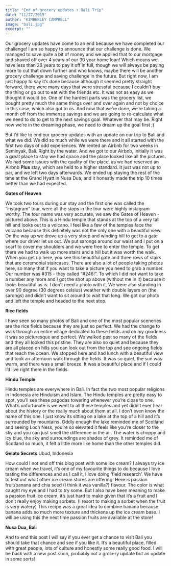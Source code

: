 ```yaml
---
title: "End of grocery updates + Bali Trip"
date: "11/27/2019"
author: "KIMBERLEY CAMPBELL"
image: "bali.jpg"
excerpt: ""
---
```


Our grocery updates have come to an end because we have completed our challenge! I am so happy to announce that our challenge is done. We managed to save quite a bit of money and we applied that to our mortgage and shaved off over 4 years of our 30 year home loan! Which means we have less than 26 years to pay it off in full, though we will always be paying more to cut that down further and who knows, maybe there will be another grocery challenge and saving challenge in the future. But right now, I am just happy to say it’s done because although it seemed pretty straight forward, there were many days that were stressful because I couldn’t buy the thing or go out to eat with the friends etc. It was not as easy as we thought it would be. One of the hardest parts was the grocery list, we bought pretty much the same things over and over again and not by choice in this case, which also got to us. And now that we’re done, we’re taking a month off from the immense savings and we are going to re-calculate what we need to do to get to the next savings goal. Whatever that may be. Right now we’re in the dreaming phase, we need to dream up the goal first ;)

But I’d like to end our grocery updates with an update on our trip to Bali and what we did. We did so much while we were there and it all started with the first two days of odd experiences. We rented an Airbnb for two weeks in Seminyak, Bali. Right by the water. And we got to our Airbnb, initially it was a great place to stay we had space and the place looked like all the pictures. We had some issues with the quality of the place, as we had reserved an Airbnb **Plus** stay, which are held to a higher standard. It just was not up to par, and we left two days afterwards. We ended up staying the rest of the time at the Grand Hyatt in Nusa Dua, and it honestly made the trip 10 times better than we had expected.

**Gates of Heaven**

We took two tours during our stay and the first one was called the “instagram” tour, were all the stops in the tour were highly instagram worthy. The tour name was very accurate, we saw the Gates of Heaven - pictured above. This is a Hindu temple that stands at the top of a very tall hill and looks out to a volcano. I feel like a few of the temples face the volcano because this definitely was not the only one with a beautiful view. On the way up we drove up a very steep and winding hill to get to a gate where our driver let us out. We put sarongs around our waist and I put on a scarf to cover my shoulders and we were free to enter the temple. To get there we had to walk up more stairs and a hill but it was worth the walk. When you get up here, you see this beautiful gate and three rows of stairs that are ceremonial staircases. There are also a lot of people taking photos here, so many that if you want to take a picture you need to grab a number. Our number was #315 - they called “#246!”. To which I did not want to take a number any more and I got the shot up above (without me in it) because it looks beautiful as is. I don’t need a photo with it. We were also standing in over 90 degree (30 degrees celsius) weather with double layers on (the sarongs) and didn’t want to sit around to wait that long. We got our photo and left the temple and headed to the next stop.

**Rice fields**

I have seen so many photos of Bali and one of the most popular sceneries are the rice fields because they are just so perfect. We had the change to walk through an entire village dedicated to these fields and oh my goodness it was so picturesque and perfect. We walked past so many of the fields and they all looked this pristine. They are also so quiet and because they are all placed on hills you can look out from the top and see ongoing fields that reach the ocean. We stopped here and had lunch with a beautiful view and took an afternoon walk through the fields. It was so quiet, the sun was warm, and there was a small breeze. It was a beautiful place and if I could I’d live right there in the fields.

**Hindu Temple**

Hindu temples are everywhere in Bali. In fact the two most popular religions in Indonesia are Hinduism and Islam. The Hindu temples are pretty easy to spot, you’ll see these pagodas towering whenever you’re close to one. What’s unfortunate is we went to all these temples and yet didn’t ever hear about the history or the really much about them at all. I don’t even know the name of this one. I just know its sitting on a lake at the top of a hill and it’s surrounded by mountains. Oddly enough the lake reminded me of Scotland and seeing Loch Ness, you’re so elevated it feels like you’re closer to the sky and you can just smell the difference in the air. The water is choppy and icy blue, the sky and surroundings are shades of grey. It reminded me of Scotland so much, it felt a little more like home than the other temples did.

**Gelato Secrets**
Ubud, Indonesia

How could I not end off this blog post with some ice cream? I always try ice cream when we travel, it’s one of my favourite things to do because I love tasting the differences and as I call it, I love doing ‘field research’. We have to test out what other ice cream stores are offering! Here is passion fruit/banana and chia seed (I think it was vanilla?) flavour. The color is what caught my eye and I had to try some. But I also have been meaning to make a passion fruit ice cream, it’s just hard to make given that it’s a fruit and I don’t really enjoy making sorbets. (I resort to making a sorbet when the fruit is very watery) This recipe was a great idea to combine banana because banana adds so much more texture and thickens up the ice cream base. I will be using this the next time passion fruits are available at the store!

**Nusa Dua, Bali**

And to end this post I will say if you ever get a chance to visit Bali you should take that chance and see if you like it. It’s a beautiful place, filled with great people, lots of culture and honestly some really good food. I will be back with a new post soon, probably not a grocery update but an update in some sorts!
